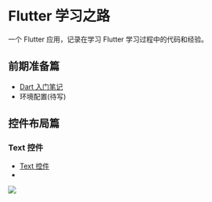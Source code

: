 # Flutter 学习之路

一个 Flutter 应用，记录在学习 Flutter 学习过程中的代码和经验。

## 前期准备篇

- [Dart 入门笔记](https://www.jianshu.com/p/1bd4674c0760)
- 环境配置(待写)


## 控件布局篇


### Text 控件
- [Text 控件](https://www.jianshu.com/p/23308cadce2a)
- 
![](https://github.com/draftbk/Blog_Resource/blob/master/Flutter/gif/flutter_load_text.gif)



